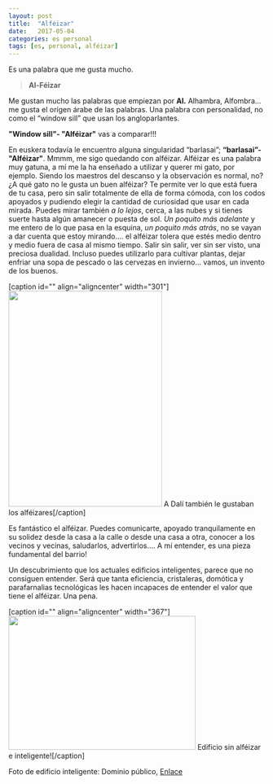 ```yaml
---
layout: post
title:  "Alféizar"
date:   2017-05-04
categories: es personal
tags: [es, personal, alféizar]
---
```

Es una palabra que me gusta mucho.
<blockquote><strong> Al-Féizar</strong></blockquote>
Me gustan mucho las palabras que empiezan por <strong>Al.</strong>
Alhambra, Alfombra... me gusta el orígen árabe de las palabras.
Una palabra con personalidad, no como el “window sill” que usan los angloparlantes.

<strong>"Window sill"- "Alféizar"</strong> vas a comparar!!!

En euskera todavía le encuentro alguna singularidad “barlasai”; <strong>“barlasai”-"Alféizar"</strong>.  Mmmm, me sigo quedando con alféizar.
Alféizar es una palabra muy gatuna, a mí me la ha enseñado a utilizar y querer mi gato, por ejemplo. Siendo los maestros del descanso y la observación es normal, no? ¿A qué gato no le gusta un buen alféizar?
Te permite ver lo que está fuera de tu casa, pero sin salir totalmente de ella de forma cómoda, con los codos apoyados y pudiendo elegir la cantidad de curiosidad que usar en cada mirada. Puedes mirar también<em> a lo lejos</em>, cerca, a las nubes y si tienes suerte hasta algún amanecer o puesta de sol.
<em>Un poquito más adelante </em>y me entero de lo que pasa en la esquina,<em> un poquito más atrás</em>, no se vayan a dar cuenta que estoy mirando.... el alféizar tolera que estés medio dentro y medio fuera de casa al mismo tiempo. Salir sin salir, ver sin ser visto, una preciosa dualidad.
Incluso puedes utilizarlo para cultivar plantas, dejar enfriar una sopa de pescado o las cervezas en invierno... vamos, un invento de los buenos.

[caption id="" align="aligncenter" width="301"]<a href="http://algaida.files.wordpress.com/2012/02/dalc3ad-muchacha-en-la-ventana-1925.jpg"><img class="" src="http://algaida.files.wordpress.com/2012/02/dalc3ad-muchacha-en-la-ventana-1925.jpg" alt="" width="301" height="424" /></a> A Dalí también le gustaban los alféizares[/caption]

Es fantástico el alféizar. Puedes comunicarte, apoyado tranquilamente en su solidez desde la casa a la calle o desde una casa a otra, conocer a los vecinos y vecinas, saludarlos, advertirlos…. A mí entender, es una pieza fundamental del barrio!

Un descubrimiento que los actuales edificios inteligentes, parece que no consiguen entender. Será que tanta eficiencia, cristaleras, domótica y parafarnalias tecnológicas les hacen incapaces de entender el valor que tiene el alféizar. Una pena.

[caption id="" align="aligncenter" width="367"]<img class="" src="https://upload.wikimedia.org/wikipedia/commons/thumb/0/0e/City.hall.london.arp.jpg/800px-City.hall.london.arp.jpg" alt="" width="367" height="263" /> Edificio sin alféizar e inteligente![/caption]

Foto de edificio inteligente: Dominio público, <a href="https://commons.wikimedia.org/w/index.php?curid=207326">Enlace</a>

&nbsp;
